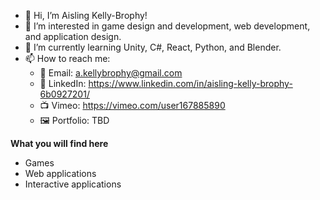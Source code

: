 - 👋 Hi, I’m Aisling Kelly-Brophy!
- 👀 I’m interested in game design and development, web development, and application design.
- 🌱 I’m currently learning Unity, C#, React, Python, and Blender.
- 📫 How to reach me:
  - 📧 Email: a.kellybrophy@gmail.com
  - 🔗 LinkedIn: https://www.linkedin.com/in/aisling-kelly-brophy-6b0927201/
  - 📺 Vimeo: https://vimeo.com/user167885890
  - 🖼 Portfolio: TBD

**What you will find here**

- Games
- Web applications
- Interactive applications

<!---
AKelly-Brophy/AKelly-Brophy is a ✨ special ✨ repository because its `README.md` (this file) appears on your GitHub profile.
You can click the Preview link to take a look at your changes.
--->
